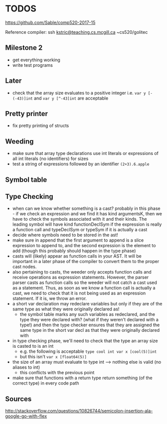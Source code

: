 # TODOS

https://github.com/Sable/comp520-2017-15

Reference compiler:
ssh kstric@teaching.cs.mcgill.ca
~cs520/golitec

## Milestone 2
- get everything working
- write test programs

## Later
- check that the array size evaluates to a positive integer
    i.e. `var y [-(-43)]int` and `var y [^-43]int` are acceptable

## Pretty printer
- fix pretty printing of structs

## Weeding
- make sure that array type declarations use int literals or expressions of all int literals (no identifiers) for sizes
- test a string of expressions followed by an identifier `(2+3).6.apple`

## Symbol table


## Type Checking
- when can we know whether something is a cast? probably in this phase - if we check an expression and we find it has kind argumentsK, then we have to check the symbols associated with it and their kinds. The leading symbol will have kind functionDeclSym if the expression is really a function call and typeDeclSym or typeSym if it is actually a cast
- decide where symbols need to be stored in the ast!
- make sure in append that the first argument to append is a slice expression to append to, and the second expression
is the element to add (though this probably should happen in the type phase)
- casts will (likely) appear as function calls in your AST. It will be important in a later
phase of the compiler to convert them to the proper cast nodes.
- also pertaining to casts, the weeder only accepts function calls and receive operations as expression statements. However, the parser parser casts as function calls so the weeder will not catch a cast used as a statement. Thus, as soon as we know a function call is actually a cast, we need to check that it is not being used as an expression statement. If it is, we throw an error.
- a short var declaration may redeclare variables but only if they are of the same type as what they were originally declared as!
    - the symbol table marks any such variables as redeclared, and the type they were declared with? (what if they weren't declared with a type!) and then the type checker ensures that they are assigned the same type in the short var decl as that they were originally declared with
- in type checking phase, we'll need to check that the type an array size is casted to is an int
    - e.g. the following is acceptable
        `type cool int
        var x [cool(5)]int`
    - but this isn't
        `var x [float64(5)]`
- the size of an array must evaluate to type int --> nothing else is valid (no aliases to int)
    - this conflicts with the previous point
- make sure that functions with a return type return something (of the correct type) in every code path


## Sources
http://stackoverflow.com/questions/10826744/semicolon-insertion-ala-google-go-with-flex
